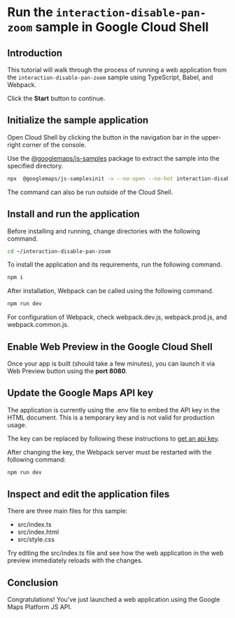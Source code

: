 # Run the `interaction-disable-pan-zoom` sample in Google Cloud Shell

<walkthrough-tutorial-duration duration="10"/>

## Introduction

This tutorial will walk through the process of running a web application from
the `interaction-disable-pan-zoom` sample using TypeScript, Babel, and Webpack.

Click the **Start** button to continue.

## Initialize the sample application

Open Cloud Shell by clicking the
<walkthrough-cloud-shell-icon></walkthrough-cloud-shell-icon> button in the
navigation bar in the upper-right corner of the console.

Use the [@googlemaps/js-samples](https://www.npmjs.com/package/@googlemaps/js-samples) package to 
extract the sample into the specified directory.

```bash
npx  @googlemaps/js-samplesinit -v --no-open --no-hot interaction-disable-pan-zoom ~/interaction-disable-pan-zoom
```

The command can also be run outside of the Cloud Shell.

## Install and run the application

Before installing and running, change directories with the following command.

```bash
cd ~/interaction-disable-pan-zoom
```

To install the application and its requirements, run the following command.

```bash
npm i
```

After installation, Webpack can be called using the following command.

```bash
npm run dev
```

For configuration of Webpack, check
<walkthrough-editor-open-file filePath="interaction-disable-pan-zoom/webpack.dev.js">webpack.dev.js</walkthrough-editor-open-file>,
<walkthrough-editor-open-file filePath="interaction-disable-pan-zoom/webpack.prod.js">webpack.prod.js</walkthrough-editor-open-file>,
and
<walkthrough-editor-open-file filePath="interaction-disable-pan-zoom/webpack.common.js">webpack.common.js</walkthrough-editor-open-file>.

## Enable Web Preview in the Google Cloud Shell

Once your app is built (should take a few minutes), you can launch it via
<walkthrough-spotlight-pointer target="cloudshell" spotlightId="devshell-web-preview-button">Web
Preview button</walkthrough-spotlight-pointer> using the **port 8080**.

## Update the Google Maps API key

The application is currently using the
<walkthrough-editor-open-file filePath="interaction-disable-pan-zoom/.env">.env</walkthrough-editor-open-file>
file to embed the API key in the HTML document. This is a temporary key and is
not valid for production usage.

The key can be replaced by following these instructions to
[get an api key](https://developers.google.com/maps/documentation/javascript/get-api-key).

After changing the key, the Webpack server must be restarted with the following
command:

```bash
npm run dev
```

## Inspect and edit the application files

There are three main files for this sample:

*   <walkthrough-editor-open-file filePath="interaction-disable-pan-zoom/src/index.ts">src/index.ts</walkthrough-editor-open-file>
*   <walkthrough-editor-open-file filePath="interaction-disable-pan-zoom/src/index.html">src/index.html</walkthrough-editor-open-file>
*   <walkthrough-editor-open-file filePath="interaction-disable-pan-zoom/src/style.css">src/style.css</walkthrough-editor-open-file>

Try editing the <walkthrough-editor-open-file filePath="interaction-disable-pan-zoom/src/index.ts">src/index.ts</walkthrough-editor-open-file> file and see how the web application in the web preview immediately reloads with the changes.

## Conclusion

<walkthrough-conclusion-trophy></walkthrough-conclusion-trophy>

Congratulations! You've just launched a web application using the Google Maps
Platform JS API.
